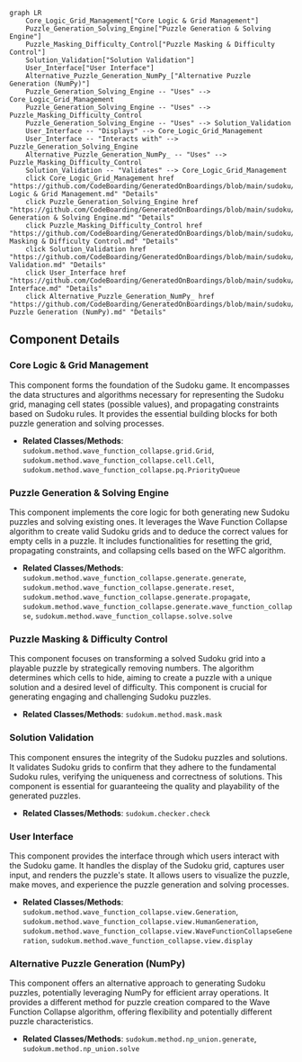 ```mermaid
graph LR
    Core_Logic_Grid_Management["Core Logic & Grid Management"]
    Puzzle_Generation_Solving_Engine["Puzzle Generation & Solving Engine"]
    Puzzle_Masking_Difficulty_Control["Puzzle Masking & Difficulty Control"]
    Solution_Validation["Solution Validation"]
    User_Interface["User Interface"]
    Alternative_Puzzle_Generation_NumPy_["Alternative Puzzle Generation (NumPy)"]
    Puzzle_Generation_Solving_Engine -- "Uses" --> Core_Logic_Grid_Management
    Puzzle_Generation_Solving_Engine -- "Uses" --> Puzzle_Masking_Difficulty_Control
    Puzzle_Generation_Solving_Engine -- "Uses" --> Solution_Validation
    User_Interface -- "Displays" --> Core_Logic_Grid_Management
    User_Interface -- "Interacts with" --> Puzzle_Generation_Solving_Engine
    Alternative_Puzzle_Generation_NumPy_ -- "Uses" --> Puzzle_Masking_Difficulty_Control
    Solution_Validation -- "Validates" --> Core_Logic_Grid_Management
    click Core_Logic_Grid_Management href "https://github.com/CodeBoarding/GeneratedOnBoardings/blob/main/sudoku/Core Logic & Grid Management.md" "Details"
    click Puzzle_Generation_Solving_Engine href "https://github.com/CodeBoarding/GeneratedOnBoardings/blob/main/sudoku/Puzzle Generation & Solving Engine.md" "Details"
    click Puzzle_Masking_Difficulty_Control href "https://github.com/CodeBoarding/GeneratedOnBoardings/blob/main/sudoku/Puzzle Masking & Difficulty Control.md" "Details"
    click Solution_Validation href "https://github.com/CodeBoarding/GeneratedOnBoardings/blob/main/sudoku/Solution Validation.md" "Details"
    click User_Interface href "https://github.com/CodeBoarding/GeneratedOnBoardings/blob/main/sudoku/User Interface.md" "Details"
    click Alternative_Puzzle_Generation_NumPy_ href "https://github.com/CodeBoarding/GeneratedOnBoardings/blob/main/sudoku/Alternative Puzzle Generation (NumPy).md" "Details"
```

## Component Details

### Core Logic & Grid Management
This component forms the foundation of the Sudoku game. It encompasses the data structures and algorithms necessary for representing the Sudoku grid, managing cell states (possible values), and propagating constraints based on Sudoku rules. It provides the essential building blocks for both puzzle generation and solving processes.
- **Related Classes/Methods**: `sudokum.method.wave_function_collapse.grid.Grid`, `sudokum.method.wave_function_collapse.cell.Cell`, `sudokum.method.wave_function_collapse.pq.PriorityQueue`

### Puzzle Generation & Solving Engine
This component implements the core logic for both generating new Sudoku puzzles and solving existing ones. It leverages the Wave Function Collapse algorithm to create valid Sudoku grids and to deduce the correct values for empty cells in a puzzle. It includes functionalities for resetting the grid, propagating constraints, and collapsing cells based on the WFC algorithm.
- **Related Classes/Methods**: `sudokum.method.wave_function_collapse.generate.generate`, `sudokum.method.wave_function_collapse.generate.reset`, `sudokum.method.wave_function_collapse.generate.propagate`, `sudokum.method.wave_function_collapse.generate.wave_function_collapse`, `sudokum.method.wave_function_collapse.solve.solve`

### Puzzle Masking & Difficulty Control
This component focuses on transforming a solved Sudoku grid into a playable puzzle by strategically removing numbers. The algorithm determines which cells to hide, aiming to create a puzzle with a unique solution and a desired level of difficulty. This component is crucial for generating engaging and challenging Sudoku puzzles.
- **Related Classes/Methods**: `sudokum.method.mask.mask`

### Solution Validation
This component ensures the integrity of the Sudoku puzzles and solutions. It validates Sudoku grids to confirm that they adhere to the fundamental Sudoku rules, verifying the uniqueness and correctness of solutions. This component is essential for guaranteeing the quality and playability of the generated puzzles.
- **Related Classes/Methods**: `sudokum.checker.check`

### User Interface
This component provides the interface through which users interact with the Sudoku game. It handles the display of the Sudoku grid, captures user input, and renders the puzzle's state. It allows users to visualize the puzzle, make moves, and experience the puzzle generation and solving processes.
- **Related Classes/Methods**: `sudokum.method.wave_function_collapse.view.Generation`, `sudokum.method.wave_function_collapse.view.HumanGeneration`, `sudokum.method.wave_function_collapse.view.WaveFunctionCollapseGeneration`, `sudokum.method.wave_function_collapse.view.display`

### Alternative Puzzle Generation (NumPy)
This component offers an alternative approach to generating Sudoku puzzles, potentially leveraging NumPy for efficient array operations. It provides a different method for puzzle creation compared to the Wave Function Collapse algorithm, offering flexibility and potentially different puzzle characteristics.
- **Related Classes/Methods**: `sudokum.method.np_union.generate`, `sudokum.method.np_union.solve`